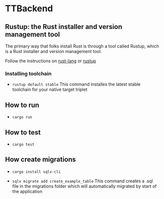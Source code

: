 # TTBackend

## Rustup: the Rust installer and version management tool

The primary way that folks install Rust is through a tool called Rustup, which is a Rust installer and version management tool.

Follow the instructions on [rust-lang](https://www.rust-lang.org/learn/get-started) or [rustup](https://rustup.rs/)

### Installing toolchain

- ```rustup default stable```
This command installes the latest stable toolchain for your native target triplet

## How to run

- ```cargo run```

## How to test

- ```cargo test```

## How create migrations

- ```cargo install sqlx-cli```

- ```sqlx migrate add create_example_table```
This command creates a .sql file in the migrations folder which will automatically migrated by start of the application
